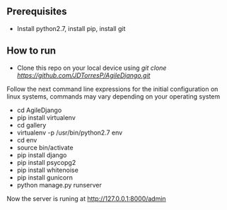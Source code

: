 ## Prerequisites
* Install python2.7, install pip, install git
## How to run 
* Clone this repo on your local device using *git clone https://github.com/JDTorresP/AgileDjango.git*

Follow the next command line expressions for the initial configuration on linux systems, commands may vary depending on your operating system

* cd AgileDjango
* pip install virtualenv
* cd gallery
* virtualenv -p /usr/bin/python2.7 env
* cd env
* source bin/activate
* pip install django
* pip install psycopg2
* pip install whitenoise
* pip install gunicorn
* python manage.py runserver

Now the server is runing at 
http://127.0.0.1:8000/admin

